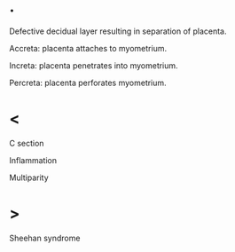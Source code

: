 # .

Defective decidual layer resulting in separation of placenta.

Accreta: placenta attaches to myometrium.

Increta: placenta penetrates into myometrium.

Percreta: placenta perforates myometrium.

# <

C section

Inflammation

Multiparity

# >

Sheehan syndrome
